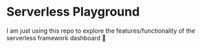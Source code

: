 # Serverless Playground
I am just using this repo to explore the features/functionality of the serverless framework dashboard 📕